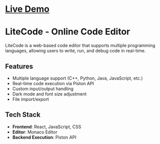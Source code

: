 # [**Live Demo**](https://vansh4117v.github.io/LiteCode/)

# LiteCode - Online Code Editor

LiteCode is a web-based code editor that supports multiple programming languages, allowing users to write, run, and debug code in real-time.

## Features
- Multiple language support (C++, Python, Java, JavaScript, etc.)
- Real-time code execution via Piston API
- Custom input/output handling
- Dark mode and font size adjustment
- File import/export

## Tech Stack
- **Frontend**: React, JavaScript, CSS
- **Editor**: Monaco Editor
- **Backend Execution**: Piston API
